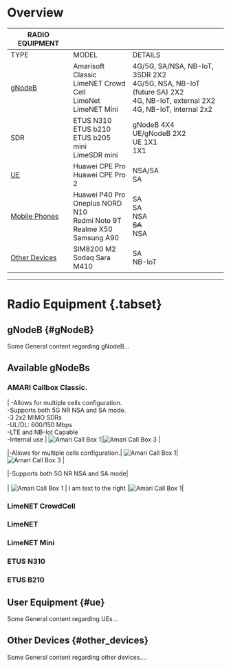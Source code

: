  <!-- Radio Equipment -->
<!-- Overview of the radio equipment used in Patars 5G facility.-->

# Overview



| RADIO EQUIPMENT|                    |                   |
| -----------------------| -------------| ----------- |
| TYPE                          | MODEL       |DETAILS       |
| [gNodeB ](#gNodeB) | Amarisoft Classic <br>   LimeNET Crowd Cell   <br> LimeNet <br>  LimeNET Mini |4G/5G, SA/NSA, NB-IoT, 3SDR 2X2 <br>4G/5G, NSA, NB-IoT (future SA) 2X2<br>4G, NB-IoT, external 2X2<br>4G, NB-IoT, internal 2x2   |
| SDR                         |ETUS N310 <br>   ETUS b210  <br> ETUS b205 mini <br>  LimeSDR mini |gNodeB 4X4 <br>UE/gNodeB 2X2<br>UE 1X1<br>1X1  |
| [UE ](#ue)                      |Huawei CPE Pro  <br>   Huawei CPE Pro 2  |NSA/SA <br> SA  |
| [Mobile Phones](#ue)       |Huawei P40 Pro  <br>  Oneplus NORD N10 <br>Redmi Note 9T <br> Realme X50<br> Samsung A90  |SA <br> SA <br> NSA <br> ~~SA~~ <br> NSA  |
| [Other Devices](#other_devices)         |SIM8200 M2   <br>Sodaq Sara M410 |SA <br> NB-IoT  |

-----
# Radio Equipment {.tabset}
## gNodeB {#gNodeB}

Some General content regarding gNodeB...
## Available gNodeBs
### AMARI Callbox Classic.



| -Allows for multiple cells configuration. <br>-Supports both 5G NR NSA and SA mode.<br>-3 2x2 MIMO SDRs<br>-UL/DL: 600/150 Mbps<br>-LTE and NB-Iot Capable<br>-Internal use | ![Amari Call Box 1](/uploads/images-radio-equipment/amari-call-box-1.jpg "Amari Call Box Single")|![Amari Call Box 3](/uploads/images-radio-equipment/amari-call-box-3.jpg "Amari Call Box Multiple") |


|-Allows for multiple cells configuration.| ![Amari Call Box 1](/uploads/images-radio-equipment/amari-call-box-1.jpg "Amari Call Box Single")|![Amari Call Box 3](/uploads/images-radio-equipment/amari-call-box-3.jpg "Amari Call Box Multiple") |
 
|-Supports both 5G NR NSA and SA mode|
<br><br>
| ![Amari Call Box 1](/uploads/images-radio-equipment/amari-call-box-1.jpg "Amari Call Box Single") | I am text to the right |![Amari Call Box 1](/uploads/images-radio-equipment/amari-call-box-1.jpg "Amari Call Box Single")|
### LimeNET CrowdCell
### LimeNET
### LimeNET Mini
### ETUS N310
### ETUS B210


## User Equipment  {#ue}

Some General content regarding UEs...

## Other Devices {#other_devices}

Some General content regarding other devices....